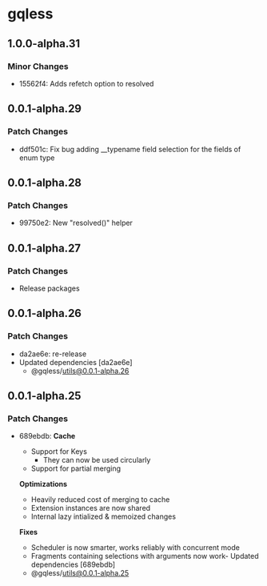 # gqless

## 1.0.0-alpha.31

### Minor Changes

- 15562f4: Adds refetch option to resolved

## 0.0.1-alpha.29

### Patch Changes

- ddf501c: Fix bug adding \_\_typename field selection for the fields of enum type

## 0.0.1-alpha.28

### Patch Changes

- 99750e2: New "resolved()" helper

## 0.0.1-alpha.27

### Patch Changes

- Release packages

## 0.0.1-alpha.26

### Patch Changes

- da2ae6e: re-release
- Updated dependencies [da2ae6e]
  - @gqless/utils@0.0.1-alpha.26

## 0.0.1-alpha.25

### Patch Changes

- 689ebdb: **Cache**

  - Support for Keys
    - They can now be used circularly
  - Support for partial merging

  **Optimizations**

  - Heavily reduced cost of merging to cache
  - Extension instances are now shared
  - Internal lazy intialized & memoized changes

  **Fixes**

  - Scheduler is now smarter, works reliably with concurrent mode
  - Fragments containing selections with arguments now work- Updated dependencies [689ebdb]
  - @gqless/utils@0.0.1-alpha.25
